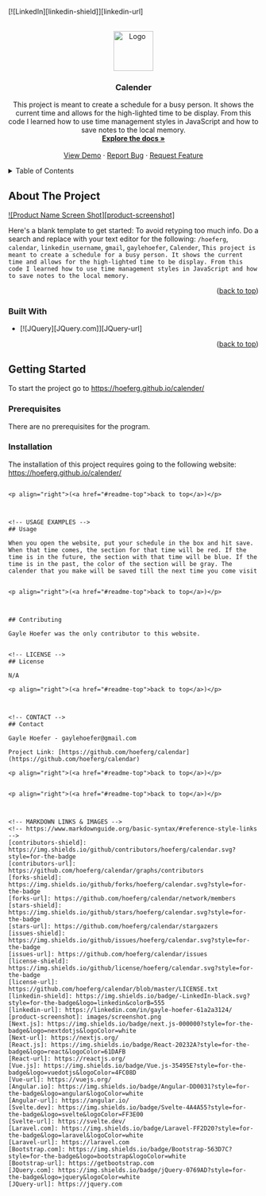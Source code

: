 <!-- Improved compatibility of back to top link: See: https://github.com/othneildrew/Best-README-Template/pull/73 -->
<a name="readme-top"></a>
<!--
*** Thanks for checking out the Best-README-Template. If you have a suggestion
*** that would make this better, please fork the repo and create a pull request
*** or simply open an issue with the tag "enhancement".
*** Don't forget to give the project a star!
*** Thanks again! Now go create something AMAZING! :D
-->



<!-- PROJECT SHIELDS -->
<!--
*** I'm using markdown "reference style" links for readability.
*** Reference links are enclosed in brackets [ ] instead of parentheses ( ).
*** See the bottom of this document for the declaration of the reference variables
*** for contributors-url, forks-url, etc. This is an optional, concise syntax you may use.
*** https://www.markdownguide.org/basic-syntax/#reference-style-links
-->

[![LinkedIn][linkedin-shield]][linkedin-url]



<!-- PROJECT LOGO -->
<br />
<div align="center">
  <a href="https://github.com/hoeferg/calendar">
    <img src="images/logo.png" alt="Logo" width="80" height="80">
  </a>

<h3 align="center">Calender</h3>

  <p align="center">
    This project is meant to create a schedule for a busy person. It shows the current time and allows for the high-lighted time to be display. From this code I learned how to use time management styles in JavaScript and how to save notes to the local memory.
    <br />
    <a href="https://github.com/hoeferg/calendar"><strong>Explore the docs »</strong></a>
    <br />
    <br />
    <a href="https://github.com/hoeferg/calendar">View Demo</a>
    ·
    <a href="https://github.com/hoeferg/calendar/issues">Report Bug</a>
    ·
    <a href="https://github.com/hoeferg/calendar/issues">Request Feature</a>
  </p>
</div>



<!-- TABLE OF CONTENTS -->
<details>
  <summary>Table of Contents</summary>
  <ol>
    <li>
      <a href="#about-the-project">About The Project</a>
      <ul>
        <li><a href="#built-with">Built With</a></li>
      </ul>
    </li>
    <li>
      <a href="#getting-started">Getting Started</a>
      <ul>
        <li><a href="#prerequisites">Prerequisites</a></li>
        <li><a href="#installation">Installation</a></li>
      </ul>
    </li>
    <li><a href="#usage">Usage</a></li>
    <li><a href="#contributing">Contributing</a></li>
    <li><a href="#license">License</a></li>
    <li><a href="#contact">Contact</a></li>
    <li><a href="#acknowledgments">Acknowledgments</a></li>
  </ol>
</details>



<!-- ABOUT THE PROJECT -->
## About The Project

[![Product Name Screen Shot][product-screenshot]](https://example.com)

Here's a blank template to get started: To avoid retyping too much info. Do a search and replace with your text editor for the following: `/hoeferg`, `calendar`, `linkedin_username`, `gmail`, `gaylehoefer`, `Calender`, `This project is meant to create a schedule for a busy person. It shows the current time and allows for the high-lighted time to be display. From this code I learned how to use time management styles in JavaScript and how to save notes to the local memory.`

<p align="right">(<a href="#readme-top">back to top</a>)</p>



### Built With

* [![JQuery][JQuery.com]][JQuery-url]

<p align="right">(<a href="#readme-top">back to top</a>)</p>



<!-- GETTING STARTED -->
## Getting Started

To start the project go to https://hoeferg.github.io/calender/

### Prerequisites

There are no prerequisites for the program.

### Installation

The installation of this project requires going to the following website: https://hoeferg.github.io/calender/

   ```

<p align="right">(<a href="#readme-top">back to top</a>)</p>



<!-- USAGE EXAMPLES -->
## Usage

When you open the website, put your schedule in the box and hit save. When that time comes, the section for that time will be red. If the time is in the future, the section with that time will be blue. If the time is in the past, the color of the section will be gray. The calender that you make will be saved till the next time you come visit


<p align="right">(<a href="#readme-top">back to top</a>)</p>



## Contributing

Gayle Hoefer was the only contributor to this website.


<!-- LICENSE -->
## License

N/A

<p align="right">(<a href="#readme-top">back to top</a>)</p>



<!-- CONTACT -->
## Contact

Gayle Hoefer - gaylehoefer@gmail.com

Project Link: [https://github.com/hoeferg/calendar](https://github.com/hoeferg/calendar)

<p align="right">(<a href="#readme-top">back to top</a>)</p>


<p align="right">(<a href="#readme-top">back to top</a>)</p>



<!-- MARKDOWN LINKS & IMAGES -->
<!-- https://www.markdownguide.org/basic-syntax/#reference-style-links -->
[contributors-shield]: https://img.shields.io/github/contributors/hoeferg/calendar.svg?style=for-the-badge
[contributors-url]: https://github.com/hoeferg/calendar/graphs/contributors
[forks-shield]: https://img.shields.io/github/forks/hoeferg/calendar.svg?style=for-the-badge
[forks-url]: https://github.com/hoeferg/calendar/network/members
[stars-shield]: https://img.shields.io/github/stars/hoeferg/calendar.svg?style=for-the-badge
[stars-url]: https://github.com/hoeferg/calendar/stargazers
[issues-shield]: https://img.shields.io/github/issues/hoeferg/calendar.svg?style=for-the-badge
[issues-url]: https://github.com/hoeferg/calendar/issues
[license-shield]: https://img.shields.io/github/license/hoeferg/calendar.svg?style=for-the-badge
[license-url]: https://github.com/hoeferg/calendar/blob/master/LICENSE.txt
[linkedin-shield]: https://img.shields.io/badge/-LinkedIn-black.svg?style=for-the-badge&logo=linkedin&colorB=555
[linkedin-url]: https://linkedin.com/in/gayle-hoefer-61a2a3124/
[product-screenshot]: images/screenshot.png
[Next.js]: https://img.shields.io/badge/next.js-000000?style=for-the-badge&logo=nextdotjs&logoColor=white
[Next-url]: https://nextjs.org/
[React.js]: https://img.shields.io/badge/React-20232A?style=for-the-badge&logo=react&logoColor=61DAFB
[React-url]: https://reactjs.org/
[Vue.js]: https://img.shields.io/badge/Vue.js-35495E?style=for-the-badge&logo=vuedotjs&logoColor=4FC08D
[Vue-url]: https://vuejs.org/
[Angular.io]: https://img.shields.io/badge/Angular-DD0031?style=for-the-badge&logo=angular&logoColor=white
[Angular-url]: https://angular.io/
[Svelte.dev]: https://img.shields.io/badge/Svelte-4A4A55?style=for-the-badge&logo=svelte&logoColor=FF3E00
[Svelte-url]: https://svelte.dev/
[Laravel.com]: https://img.shields.io/badge/Laravel-FF2D20?style=for-the-badge&logo=laravel&logoColor=white
[Laravel-url]: https://laravel.com
[Bootstrap.com]: https://img.shields.io/badge/Bootstrap-563D7C?style=for-the-badge&logo=bootstrap&logoColor=white
[Bootstrap-url]: https://getbootstrap.com
[JQuery.com]: https://img.shields.io/badge/jQuery-0769AD?style=for-the-badge&logo=jquery&logoColor=white
[JQuery-url]: https://jquery.com 
